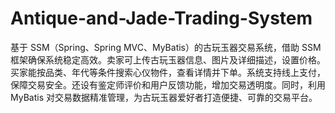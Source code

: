 # Antique-and-Jade-Trading-System
基于 SSM（Spring、Spring MVC、MyBatis）的古玩玉器交易系统，借助 SSM 框架确保系统稳定高效。卖家可上传古玩玉器信息、图片及详细描述，设置价格。买家能按品类、年代等条件搜索心仪物件，查看详情并下单。系统支持线上支付，保障交易安全。还设有鉴定师评价和用户反馈功能，增加交易透明度。同时，利用 MyBatis 对交易数据精准管理，为古玩玉器爱好者打造便捷、可靠的交易平台。 
